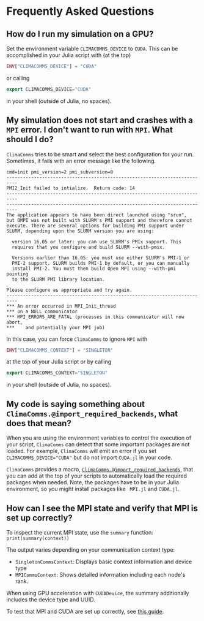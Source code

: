 # Frequently Asked Questions

## How do I run my simulation on a GPU?

Set the environment variable `CLIMACOMMS_DEVICE` to `CUDA`. This can be
accomplished in your Julia script with (at the top)
```julia
ENV["CLIMACOMMS_DEVICE"] = "CUDA"
```
or calling
```julia
export CLIMACOMMS_DEVICE="CUDA"
```
in your shell (outside of Julia, no spaces).

## My simulation does not start and crashes with a `MPI` error. I don't want to run with `MPI`. What should I do?

`ClimaComms` tries to be smart and select the best configuration for your run.
Sometimes, it fails with an error message like the following.
```
cmd=init pmi_version=2 pmi_subversion=0
--------------------------------------------------------------------------
PMI2_Init failed to intialize.  Return code: 14
--------------------------------------------------------------------------
--------------------------------------------------------------------------
The application appears to have been direct launched using "srun",
but OMPI was not built with SLURM's PMI support and therefore cannot
execute. There are several options for building PMI support under
SLURM, depending upon the SLURM version you are using:

  version 16.05 or later: you can use SLURM's PMIx support. This
  requires that you configure and build SLURM --with-pmix.

  Versions earlier than 16.05: you must use either SLURM's PMI-1 or
  PMI-2 support. SLURM builds PMI-1 by default, or you can manually
  install PMI-2. You must then build Open MPI using --with-pmi pointing
  to the SLURM PMI library location.

Please configure as appropriate and try again.
--------------------------------------------------------------------------
*** An error occurred in MPI_Init_thread
*** on a NULL communicator
*** MPI_ERRORS_ARE_FATAL (processes in this communicator will now abort,
***    and potentially your MPI job)
```

In this case, you can force `ClimaComms` to ignore `MPI`
with
```julia
ENV["CLIMACOMMS_CONTEXT"] = "SINGLETON"
```
at the top of your Julia script or by calling
```julia
export CLIMACOMMS_CONTEXT="SINGLETON"
```
in your shell (outside of Julia, no spaces).

## My code is saying something about `ClimaComms.@import_required_backends`, what does that mean?

When you are using the environment variables to control the execution of your
script, `ClimaComms` can detect that some important packages are not loaded. For
example, `ClimaComms` will emit an error if you set `CLIMACOMMS_DEVICE="CUDA"`
but do not import `CUDA.jl` in your code.

`ClimaComms` provides a macro, [`ClimaComms.@import_required_backends`](@ref),
that you can add at the top of your scripts to automatically load the required
packages when needed. Note, the packages have to be in your Julia environment,
so you might install packages like ` MPI.jl` and `CUDA.jl`.

## How can I see the MPI state and verify that MPI is set up correctly?

To inspect the current MPI state, use the `summary` function: `print(summary(context))`

The output varies depending on your communication context type:

- `SingletonCommsContext`: Displays basic context information and device type
- `MPICommsContext`: Shows detailed information including each node's rank.

When using GPU acceleration with `CUDADevice`, the summary additionally includes the device type and UUID.

To test that MPI and CUDA are set up correctly, see [this guide](https://github.com/CliMA/slurm-buildkite?tab=readme-ov-file#testing-cuda-and-mpi-modules).
